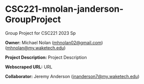 # CSC221-mnolan-janderson-GroupProject
Group Project for CSC221 2023 Sp

__Owner:__ Michael Nolan (mhnolan02@gmail.com) (mhnolan@my.waketech.edu) 

__Project Description:__ Project Description 

__Webscraped URL:__  URL

__Collaborator:__ Jeremy Anderson (jnanderson7@my.waketech.edu) 
